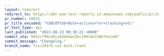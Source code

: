 ```yaml
---
layout: redirect
redirect_to: https://a8c-woo-test-reports.s3.amazonaws.com/public/pr/34425/api/index.html
pr_number: 34425
pr_title_encoded: "%5BCOT%5D+Bulk+actions+for+trashing+etc"
pr_test_type: api
last_published: "2022-08-23 00:38:23 +0000"
commit_sha: 0d51cf99c49cad2bdaee3bc199cbe33867ee1a8f
commit_message: "Changelog."
branch_name: fix/34374-cot-bulk-trash
---
```

